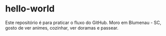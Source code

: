 # hello-world
Este repositório é para praticar o fluxo do GitHub.
Moro em Blumenau - SC, gosto de ver animes, cozinhar, ver doramas e passear.
